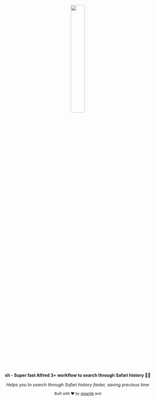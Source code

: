 <div align="center">
  <a href="https://github.com/gigantik/sh"><img src="https://github.com/gigantik/sh/blob/master/images/5c82294572f5d9028c17ed78.png" width="30%"></a>
  <br>
  <br>
  <p>
    <b>sh - Super fast Alfred 3+ workflow to search through Safari history 🕵️‍♀️</b>
  </p>
  <p>
      <i>Helps you to search through Safari history faster, saving precious time</i>
  </p>
  <p>

  </p>
  <p>
    <sub>Built with ❤︎ by
      <a href="https://github.com/gigantik">gigantik</a> and
    </sub>
  </p>
</div>
